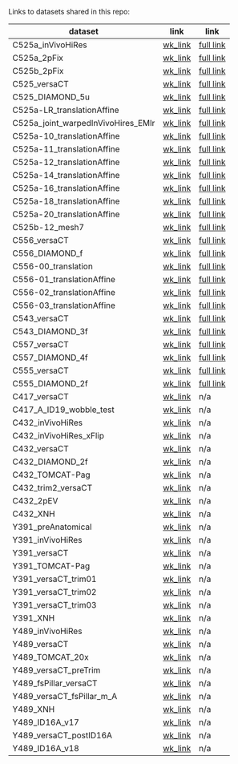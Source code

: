 Links to datasets shared in this repo:

| dataset | link | link |
| --- | --- | --- |
| C525a_inVivoHiRes | [wk_link](https://wklink.org/9216) | [full link](https://webknossos.crick.ac.uk/datasets/Schaefer_Lab/C525a_inVivoHiRes/view?token=Eku5LkpqlvD6IFIZojgnAw#%7B%22position%22:%5B648,780,19%5D,%22mode%22:%22orthogonal%22,%22zoomStep%22:3.065%7D) |
| C525a_2pFix | [wk_link](https://wklink.org/2242) | [full link](https://webknossos.crick.ac.uk/datasets/Schaefer_Lab/C525a_2pFix/view?token=GLK_jT-BYq3MiLbxZzck8g#%7B%22position%22:%5B448,473,10%5D,%22mode%22:%22orthogonal%22,%22zoomStep%22:1.3%7D) |
| C525b_2pFix | [wk_link](https://wklink.org/6686) | [full link](https://webknossos.crick.ac.uk/datasets/Schaefer_Lab/C525b_2pFix/view?token=mQGoC3IpQZ2Ba7U1vLvDfA#%7B%22position%22:%5B454,258,19%5D,%22mode%22:%22orthogonal%22,%22zoomStep%22:1.3%7D) |
| C525_versaCT | [wk_link](https://wklink.org/9443) | [full link](https://webknossos.crick.ac.uk/datasets/Schaefer_Lab/C525_versaCT/view?token=rBZHxn4r0i8gfVigvYhJRw#%7B%22position%22:%5B496,507,500%5D,%22mode%22:%22orthogonal%22,%22zoomStep%22:1.3%7D) |
| C525_DIAMOND_5u | [wk_link](https://wklink.org/8658) | [full link](https://webknossos.crick.ac.uk/datasets/Schaefer_Lab/C525_DIAMOND_5u/view?token=vBsay1ZVoTka3b8p5vZTsw#%7B%22position%22:%5B4533,1323,5733%5D,%22mode%22:%22orthogonal%22,%22zoomStep%22:18.747%7D) |
| C525a-LR_translationAffine | [wk_link](https://wklink.org/0087) | [full link](https://webknossos.crick.ac.uk/datasets/Schaefer_Lab/C525a-LR_translationAffine/view?token=GgFmzIAHpOj2cX_wQOiV8Q#%7B%22position%22:%5B4618,4617,2484%5D,%22mode%22:%22orthogonal%22,%22zoomStep%22:20.622%7D) |
| C525a_joint_warpedInVivoHires_EMlr | [wk_link](https://wklink.org/8432) | [full link](https://webknossos.crick.ac.uk/datasets/Schaefer_Lab/C525a_joint_warpedInVivoHires_EMlr/view?token=7g6jJNXHYtaUi72ABXrkuQ#%7B%22position%22:%5B7500,7500,2304%5D,%22mode%22:%22orthogonal%22,%22zoomStep%22:33.212%7D) |
| C525a-10_translationAffine | [wk_link](https://wklink.org/9162) | [full link](https://webknossos.crick.ac.uk/datasets/Schaefer_Lab/C525a-10_translationAffine/view?token=hmXzimHbEu2hqEio0xrN6w#%7B%22position%22:%5B10007,10007,292%5D,%22mode%22:%22orthogonal%22,%22zoomStep%22:40.186%7D) |
| C525a-11_translationAffine | [wk_link](https://wklink.org/3938) | [full link](https://webknossos.crick.ac.uk/datasets/Schaefer_Lab/C525a-11_translationAffine/view?token=Fv4OiMSFdQj5k0SWVQHm-w#%7B%22position%22:%5B10006,10006,187%5D,%22mode%22:%22orthogonal%22,%22zoomStep%22:48.626%7D) |
| C525a-12_translationAffine | [wk_link](https://wklink.org/2777) | [full link](https://webknossos.crick.ac.uk/datasets/Schaefer_Lab/C525a-12_translationAffine/view?token=42LIt0JA09vSmXc91FweSg#%7B%22position%22:%5B10008,10009,219%5D,%22mode%22:%22orthogonal%22,%22zoomStep%22:36.533%7D) |
| C525a-14_translationAffine | [wk_link](https://wklink.org/9336) | [full link](https://webknossos.crick.ac.uk/datasets/Schaefer_Lab/C525a-14_translationAffine/view?token=jF03CTxezN6VMYxUgqK4Kw#%7B%22position%22:%5B10005,10005,103%5D,%22mode%22:%22orthogonal%22,%22zoomStep%22:36.533%7D) |
| C525a-16_translationAffine | [wk_link](https://wklink.org/5435) | [full link](https://webknossos.crick.ac.uk/datasets/Schaefer_Lab/C525a-16_translationAffine/view?token=bVmExlWVeFhdWO0hAGzjTQ#%7B%22position%22:%5B10008,10007,136%5D,%22mode%22:%22orthogonal%22,%22zoomStep%22:36.533%7D) |
| C525a-18_translationAffine | [wk_link](https://wklink.org/8205) | [full link](https://webknossos.crick.ac.uk/datasets/Schaefer_Lab/C525a-18_translationAffine/view?token=2OdzyKsl0pTLpEPkQQJcmg#%7B%22position%22:%5B10002,10002,4%5D,%22mode%22:%22orthogonal%22,%22zoomStep%22:36.533%7D) |
| C525a-20_translationAffine | [wk_link](https://wklink.org/3804) | [full link](https://webknossos.crick.ac.uk/datasets/Schaefer_Lab/C525a-20_translationAffine/view?token=4TTgzPY4nZ_4rMWx1SCseA#%7B%22position%22:%5B10006,10009,95%5D,%22mode%22:%22orthogonal%22,%22zoomStep%22:36.533%7D) |
| C525b-12_mesh7 | [wk_link](https://wklink.org/7228) | [full link](https://webknossos.crick.ac.uk/datasets/Schaefer_Lab/C525b-12_mesh7/view?token=NaPK2Sm-JclVpyHxKkEYxA#%7B%22position%22:%5B7374,7859,4949%5D,%22mode%22:%22orthogonal%22,%22zoomStep%22:30.193%7D) |
| C556_versaCT | [wk_link](https://wklink.org/8201) | [full link](https://webknossos.crick.ac.uk/datasets/Schaefer_Lab/C556_versaCT/view?token=wx6mgj6PKT90YZU3HGcsUA#%7B%22position%22:%5B529,510,762%5D,%22mode%22:%22orthogonal%22,%22zoomStep%22:1.73%7D) |
| C556_DIAMOND_f | [wk_link](https://wklink.org/7029) | [full link](https://webknossos.crick.ac.uk/datasets/Schaefer_Lab/C556_DIAMOND_f/view?token=CcN8UEk-J2Yzf-EfUu5OEA#%7B%22position%22:%5B3983,1311,2011%5D,%22mode%22:%22orthogonal%22,%22zoomStep%22:15.494%7D) |
| C556-00_translation | [wk_link](https://wklink.org/7773) | [full link](https://webknossos.crick.ac.uk/datasets/Schaefer_Lab/C556-00_translation/view?token=reOOIRu8KsEJ8-uviRktjw#%7B%22position%22:%5B4117,4119,393%5D,%22mode%22:%22orthogonal%22,%22zoomStep%22:24.953%7D) |
| C556-01_translationAffine | [wk_link](https://wklink.org/1248) | [full link](https://webknossos.crick.ac.uk/datasets/Schaefer_Lab/C556-01_translationAffine/view?token=KWty44PJTT6ceHunCBiSDQ#%7B%22position%22:%5B4132,4113,393%5D,%22mode%22:%22orthogonal%22,%22zoomStep%22:15.494%7D) |
| C556-02_translationAffine | [wk_link](https://wklink.org/1472) | [full link](https://webknossos.crick.ac.uk/datasets/Schaefer_Lab/C556-02_translationAffine/view?token=aKyXpXCrGEp8YEaOL1GWfg#%7B%22position%22:%5B4125,4111,393%5D,%22mode%22:%22orthogonal%22,%22zoomStep%22:1.3%7D) |
| C556-03_translationAffine | [wk_link](https://wklink.org/6311) | [full link](https://webknossos.crick.ac.uk/datasets/Schaefer_Lab/C556-03_translationAffine/view?token=UWtwvRXhfDTZJDOIY0s1Hw#%7B%22position%22:%5B4124,4115,393%5D,%22mode%22:%22orthogonal%22,%22zoomStep%22:15.494%7D) |
| C543_versaCT | [wk_link](https://wklink.org/9825) | [full link](https://webknossos.crick.ac.uk/datasets/Schaefer_Lab/C543_versaCT/view?token=5HVVlyvxzh8dDsdQHUx_Yw#%7B%22position%22:%5B384,546,466%5D,%22mode%22:%22orthogonal%22,%22zoomStep%22:1.73%7D) |
| C543_DIAMOND_3f | [wk_link](https://wklink.org/5919) | [full link](https://webknossos.crick.ac.uk/datasets/Schaefer_Lab/C543_DIAMOND_3f/view?token=IiM0PNojryfPmh84uR6Muw#%7B%22position%22:%5B2202,2373,3874%5D,%22mode%22:%22orthogonal%22,%22zoomStep%22:8.746%7D) |
| C557_versaCT | [wk_link](https://wklink.org/2180) | [full link](https://webknossos.crick.ac.uk/datasets/Schaefer_Lab/C557_versaCT/view?token=2Qkl7b8Bl3SP0A5AamstAA#%7B%22position%22:%5B496,507,933%5D,%22mode%22:%22orthogonal%22,%22zoomStep%22:2.787%7D) |
| C557_DIAMOND_4f | [wk_link](https://wklink.org/1321) | [full link](https://webknossos.crick.ac.uk/datasets/Schaefer_Lab/C557_DIAMOND_4f/view?token=AC7SLFwcOAPQ4EX8nqfyPw#%7B%22position%22:%5B1285,1590,2009%5D,%22mode%22:%22orthogonal%22,%22zoomStep%22:7.228%7D) |
| C555_versaCT | [wk_link](https://wklink.org/4708) | [full link](https://webknossos.crick.ac.uk/datasets/Schaefer_Lab/C555_versaCT/view?token=bsmVuGIA5eoqVJUC_SpUhw#%7B%22position%22:%5B540,507,500%5D,%22mode%22:%22orthogonal%22,%22zoomStep%22:1.73%7D) |
| C555_DIAMOND_2f | [wk_link](https://wklink.org/7535) | [full link](https://webknossos.crick.ac.uk/datasets/Schaefer_Lab/C555_DIAMOND_2f/view?token=oX0-ygF4XwZLoPPGXwGMLg#%7B%22position%22:%5B325,1823,3875%5D,%22mode%22:%22orthogonal%22,%22zoomStep%22:15.494%7D) |
| C417_versaCT | [wk_link](https://wklink.org/3478) | n/a |
| C417_A_ID19_wobble_test | [wk_link](https://wklink.org/2459) | n/a |
| C432_inVivoHiRes | [wk_link](https://wklink.org/2994) | n/a |
| C432_inVivoHiRes_xFlip | [wk_link](https://wklink.org/4517) | n/a |
| C432_versaCT | [wk_link](https://wklink.org/5579) | n/a |
| C432_DIAMOND_2f | [wk_link](https://wklink.org/2838) | n/a |
| C432_TOMCAT-Pag | [wk_link](https://wklink.org/1957) | n/a |
| C432_trim2_versaCT | [wk_link](https://wklink.org/1256) | n/a |
| C432_2pEV | [wk_link](https://wklink.org/9126) | n/a |
| C432_XNH | [wk_link](https://wklink.org/3546) | n/a |
| Y391_preAnatomical | [wk_link](https://wklink.org/3157) | n/a |
| Y391_inVivoHiRes | [wk_link](https://wklink.org/1735) | n/a |
| Y391_versaCT | [wk_link](https://wklink.org/7919) | n/a |
| Y391_TOMCAT-Pag | [wk_link](https://wklink.org/8917) | n/a |
| Y391_versaCT_trim01 | [wk_link](https://wklink.org/3030) | n/a |
| Y391_versaCT_trim02 | [wk_link](https://wklink.org/2089) | n/a |
| Y391_versaCT_trim03 | [wk_link](https://wklink.org/2055) | n/a |
| Y391_XNH | [wk_link](https://wklink.org/8066) | n/a |
| Y489_inVivoHiRes | [wk_link](https://wklink.org/2685) | n/a |
| Y489_versaCT | [wk_link](https://wklink.org/2574) | n/a |
| Y489_TOMCAT_20x | [wk_link](https://wklink.org/4175) | n/a |
| Y489_versaCT_preTrim | [wk_link](https://wklink.org/3590) | n/a |
| Y489_fsPillar_versaCT | [wk_link](https://wklink.org/1934) | n/a |
| Y489_versaCT_fsPillar_m_A | [wk_link](https://wklink.org/3791) | n/a |
| Y489_XNH | [wk_link](https://wklink.org/4022) | n/a |
| Y489_ID16A_v17 | [wk_link](https://wklink.org/1974) | n/a |
| Y489_versaCT_postID16A | [wk_link](https://wklink.org/7322) | n/a |
| Y489_ID16A_v18 | [wk_link](https://wklink.org/2634) | n/a |
